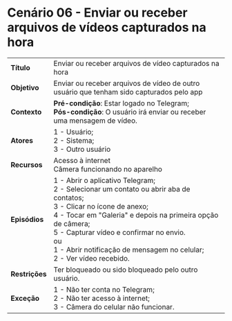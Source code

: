 # Cenário 06 - Enviar ou receber arquivos de vídeos capturados na hora

|                |                                                                                                                                                                                                                                                                                                                              |
| -------------- | :--------------------------------------------------------------------------------------------------------------------------------------------------------------------------------------------------------------------------------------------------------------------------------------------------------------------------- |
| **Título**     | Enviar ou receber arquivos de vídeo capturados na hora                                                                                                                                                                                                                                                                       |
| **Objetivo**   | Enviar ou receber arquivos de vídeo de outro usuário que tenham sido capturados pelo app                                                                                                                                                                                                                                     |
| **Contexto**   | **Pré-condição**: Estar logado no Telegram;<br>**Pós-condição**: O usuário irá enviar ou receber uma mensagem de vídeo.                                                                                                                                                                                                      |
| **Atores**     | 1 - Usuário;<br> 2 - Sistema; <br> 3 - Outro usuário                                                                                                                                                                                                                                                                         |
| **Recursos**   | Acesso à internet <br> Câmera funcionando no aparelho                                                                                                                                                                                                                                                                        |
| **Episódios**  | 1 - Abrir o aplicativo Telegram;<br> 2 - Selecionar um contato ou abrir aba de contatos;<br>3 - Clicar no ícone de anexo;<br>4 - Tocar em "Galeria" e depois na primeira opção de câmera;<br> 5 - Capturar vídeo e confirmar no envio.<br> ou <br> 1 - Abrir notificação de mensagem no celular;<br> 2 - Ver vídeo recebido. |
| **Restrições** | Ter bloqueado ou sido bloqueado pelo outro usuário.                                                                                                                                                                                                                                                                          |
| **Exceção**    | 1 - Não ter conta no Telegram;<br> 2 - Não ter acesso à internet; <br> 3 - Câmera do celular não funcionar.                                                                                                                                                                                                                  |
